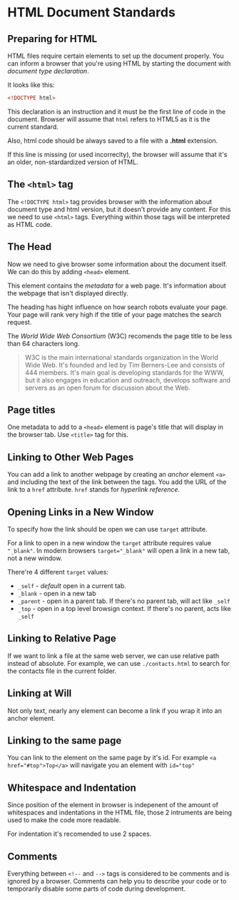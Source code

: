 # HTML Document Standards

## Preparing for HTML

HTML files require certain elements to set up the document properly. You can inform a browser that you're using HTML by starting the document with _document type declaration_.

It looks like this:

```html
<!DOCTYPE html>
```

This declaration is an instruction and it must be the first line of code in the document. Browser will assume that `html` refers to HTML5 as it is the current standard.

Also, html code should be always saved to a file with a **.html** extension.

If this line is missing (or used incorreclty), the browser will assume that it's an older, non-stardardized version of HTML.

## The `<html>` tag

The `<!DOCTYPE html>` tag provides browser with the information about document type and html version, but it doesn't provide any content. For this we need to use `<html>` tags. Everything within those tags will be interpreted as HTML code.

## The Head

Now we need to give browser some information about the document itself. We can do this by adding `<head>` element.

This element contains the _metadata_ for a web page. It's information about the webpage that isn't displayed directly.

The heading has hight influence on how search robots evaluate your page. Your page will rank very high if the title of your page matches the search request.

The _World Wide Web Consortium_ (W3C) recomends the page title to be less than 64 characters long.

> W3C is the main international standards organization in the World Wide Web. It's founded and led by Tim Berners-Lee and consists of 444 members. It's main goal is developing standards for the WWW, but it also engages in education and outreach, develops software and servers as an open forum for discussion about the Web.

## Page titles

One metadata to add to a `<head>` element is page's title that will display in the browser tab. Use `<title>` tag for this.

## Linking to Other Web Pages

You can add a link to another webpage by creating an _anchor_ element `<a>` and including the text of the link between the tags. You add the URL of the link to a `href` attribute. `href` stands for _hyperlink reference_.

## Opening Links in a New Window

To specify how the link should be open we can use `target` attribute.

For a link to open in a new window the `target` attribute requires value `"_blank"`. In modern browsers `target="_blank"` will open a link in a new tab, not a new window.

There're 4 different `target` values:

* `_self` - _default_ open in a current tab.
* `_blank` - open in a new tab
* `_parent` - open in a parent tab. If there's no parent tab, will act like `_self`
* `_top` - open in a top level browsign context. If there's no parent, acts like `_self`

## Linking to Relative Page

If we want to link a file at the same web server, we can use relative path instead of absolute. For example, we can use `./contacts.html` to search for the contacts file in the current folder.

## Linking at Will

Not only text, nearly any element can become a link if you wrap it into an anchor element.

## Linking to the same page

You can link to the element on the same page by it's id. For example `<a href="#top">Top</a>` will navigate you an element with `id="top"`

## Whitespace and Indentation

Since position of the element in browser  is indepenent of the amount of whitespaces and indentations in the HTML file, those 2 intruments are being used to make the code more readable.

For indentation it's recomended to use 2 spaces.

## Comments

Everything between `<!--` and `-->` tags is considered to be comments and is ignored by a browser. Comments can help you to describe your code or to temporarily disable some parts of code during development.
